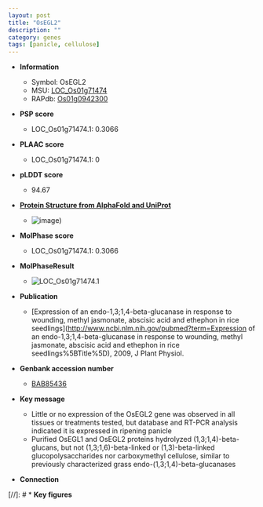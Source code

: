 ```yaml
---
layout: post
title: "OsEGL2"
description: ""
category: genes
tags: [panicle, cellulose]
---
```


* **Information**  
    + Symbol: OsEGL2  
    + MSU: [LOC_Os01g71474](http://rice.plantbiology.msu.edu/cgi-bin/ORF_infopage.cgi?orf=LOC_Os01g71474)  
    + RAPdb: [Os01g0942300](http://rapdb.dna.affrc.go.jp/viewer/gbrowse_details/irgsp1?name=Os01g0942300)  

* **PSP score**  
    + LOC_Os01g71474.1: 0.3066 

* **PLAAC score**  
    + LOC_Os01g71474.1: 0 

* **pLDDT score**
    + 94.67

* **[Protein Structure from AlphaFold and UniProt](https://www.uniprot.org/uniprotkb/Q0JG51/entry#structure)**
    + ![image](https://ricepsp.github.io/images/Q0/AF-Q0JG51-F1.png))

* **MolPhase score**
    + LOC_Os01g71474.1: 0.3066

* **MolPhaseResult**
    + ![LOC_Os01g71474.1](https://ricepsp.github.io/pictures/LOC_Os01g/LOC_Os01g71474.1.png)

* **Publication**  
    + [Expression of an endo-1,3;1,4-beta-glucanase in response to wounding, methyl jasmonate, abscisic acid and ethephon in rice seedlings](http://www.ncbi.nlm.nih.gov/pubmed?term=Expression of an endo-1,3;1,4-beta-glucanase in response to wounding, methyl jasmonate, abscisic acid and ethephon in rice seedlings%5BTitle%5D), 2009, J Plant Physiol.

* **Genbank accession number**  
    + [BAB85436](http://www.ncbi.nlm.nih.gov/nuccore/BAB85436)

* **Key message**  
    + Little or no expression of the OsEGL2 gene was observed in all tissues or treatments tested, but database and RT-PCR analysis indicated it is expressed in ripening panicle
    + Purified OsEGL1 and OsEGL2 proteins hydrolyzed (1,3;1,4)-beta-glucans, but not (1,3;1,6)-beta-linked or (1,3)-beta-linked glucopolysaccharides nor carboxymethyl cellulose, similar to previously characterized grass endo-(1,3;1,4)-beta-glucanases

* **Connection**  

[//]: # * **Key figures**  


